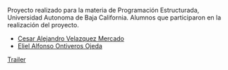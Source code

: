 Proyecto realizado para la materia de Programación Estructurada, Universidad Autonoma de Baja California.
Alumnos que participaron en la realización del proyecto.
- [Cesar Alejandro Velazquez Mercado](https://github.com/ConnyB1)
- [Eliel Alfonso Ontiveros Ojeda](https://github.com/Eliel-Ontiveros)


[Trailer](https://youtu.be/aYVb1XfW1jg?si=6NVapKQPyafnNPD3 "Trailer para juego TriviaMon")
